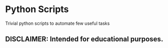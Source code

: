 # Python Scripts
Trivial python scripts to automate few useful tasks

## DISCLAIMER: Intended for educational purposes.
